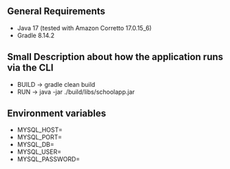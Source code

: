 ## General Requirements

- Java 17 (tested with Amazon Corretto 17.0.15_6)
- Gradle 8.14.2 



## Small Description about how the application runs via the CLI

- BUILD -> gradle clean build
- RUN -> java -jar ./build/libs/schoolapp.jar


## Environment variables

- MYSQL_HOST=
- MYSQL_PORT=
- MYSQL_DB=
- MYSQL_USER=
- MYSQL_PASSWORD=
